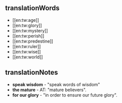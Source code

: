 ## translationWords

* [[en:tw:age]]
* [[en:tw:glory]]
* [[en:tw:mystery]]
* [[en:tw:perish]]
* [[en:tw:predestine]]
* [[en:tw:ruler]]
* [[en:tw:wise]]
* [[en:tw:world]]

## translationNotes

* **speak wisdom** - "speak words of wisdom"
* **the mature** - AT: "mature believers".
* **for our glory** - "in order to ensure our future glory".
